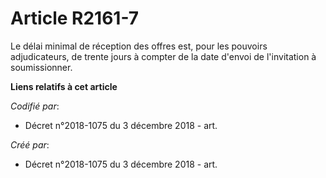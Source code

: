 # Article R2161-7

Le délai minimal de réception des offres est, pour les pouvoirs adjudicateurs, de trente jours à compter de la date d'envoi
de l'invitation à soumissionner.

**Liens relatifs à cet article**

_Codifié par_:

  - Décret n°2018-1075 du 3 décembre 2018 - art.

_Créé par_:

  - Décret n°2018-1075 du 3 décembre 2018 - art.
